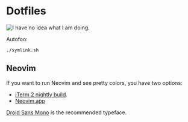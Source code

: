 # Dotfiles

![I have no idea what I am doing.](http://i3.kym-cdn.com/photos/images/original/000/234/739/fa5.jpg)

Autofoo:

    ./symlink.sh


## Neovim

If you want to run Neovim and see pretty colors, you have two options:

- [iTerm 2 nightly build](https://www.iterm2.com/downloads/nightly/#/section/home).
- [Neovim.app](https://github.com/rogual/neovim-dot-app)

[Droid Sans Mono](https://www.google.com/fonts/specimen/Droid+Sans+Mono) is the recommended typeface.
